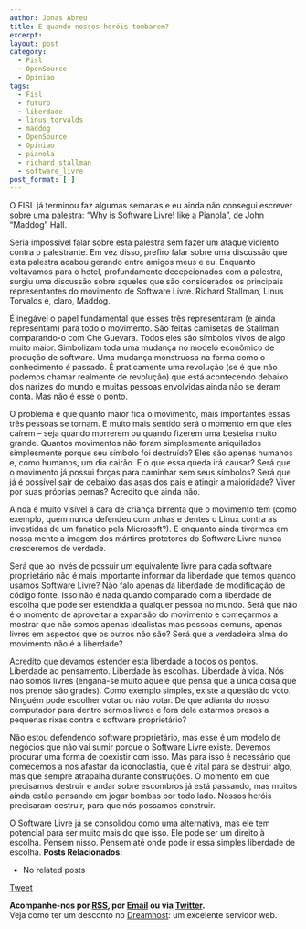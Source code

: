 ```yaml
---
author: Jonas Abreu
title: E quando nossos heróis tombarem?
excerpt:
layout: post
category:
  - Fisl
  - OpenSource
  - Opiniao
tags:
  - Fisl
  - futuro
  - liberdade
  - linus_torvalds
  - maddog
  - OpenSource
  - Opiniao
  - pianola
  - richard_stallman
  - software_livre
post_format: [ ]
---
```

O FISL já terminou faz algumas semanas e eu ainda não consegui escrever sobre uma palestra: “Why is Software Livre! like a Pianola”, de John “Maddog” Hall.

Seria impossível falar sobre esta palestra sem fazer um ataque violento contra o palestrante. Em vez disso, prefiro falar sobre uma discussão que esta palestra acabou gerando entre amigos meus e eu. Enquanto voltávamos para o hotel, profundamente decepcionados com a palestra, surgiu uma discussão sobre aqueles que são considerados os principais representantes do movimento de Software Livre. Richard Stallman, Linus Torvalds e, claro, Maddog.

É inegável o papel fundamental que esses três representaram (e ainda representam) para todo o movimento. São feitas camisetas de Stallman comparando-o com Che Guevara. Todos eles são símbolos vivos de algo muito maior. Simbolizam toda uma mudança no modelo econômico de produção de software. Uma mudança monstruosa na forma como o conhecimento é passado. É praticamente uma revolução (se é que não podemos chamar realmente de revolução) que está acontecendo debaixo dos narizes do mundo e muitas pessoas envolvidas ainda não se deram conta. Mas não é esse o ponto.

O problema é que quanto maior fica o movimento, mais importantes essas três pessoas se tornam. E muito mais sentido será o momento em que eles caírem – seja quando morrerem ou quando fizerem uma besteira muito grande. Quantos movimentos não foram simplesmente aniquilados simplesmente porque seu símbolo foi destruído? Eles são apenas humanos e, como humanos, um dia cairão. E o que essa queda irá causar? Será que o movimento já possui forças para caminhar sem seus símbolos? Será que já é possível sair de debaixo das asas dos pais e atingir a maioridade? Viver por suas próprias pernas? Acredito que ainda não.

Ainda é muito visível a cara de criança birrenta que o movimento tem (como exemplo, quem nunca defendeu com unhas e dentes o Linux contra as investidas de um fanático pela Microsoft?). E enquanto ainda tivermos em nossa mente a imagem dos mártires protetores do Software Livre nunca cresceremos de verdade.

Será que ao invés de possuir um equivalente livre para cada software proprietário não é mais importante informar da liberdade que temos quando usamos Software Livre? Não falo apenas da liberdade de modificação de código fonte. Isso não é nada quando comparado com a liberdade de escolha que pode ser estendida a qualquer pessoa no mundo. Será que não é o momento de aproveitar a expansão do movimento e começarmos a mostrar que não somos apenas idealistas mas pessoas comuns, apenas livres em aspectos que os outros não são? Será que a verdadeira alma do movimento não é a liberdade?

Acredito que devamos estender esta liberdade a todos os pontos. Liberdade ao pensamento. Liberdade às escolhas. Liberdade à vida. Nós não somos livres (engana-se muito aquele que pensa que a única coisa que nos prende são grades). Como exemplo simples, existe a questão do voto. Ninguém pode escolher votar ou não votar. De que adianta do nosso computador para dentro sermos livres e fora dele estarmos presos a pequenas rixas contra o software proprietário?

Não estou defendendo software proprietário, mas esse é um modelo de negócios que não vai sumir porque o Software Livre existe. Devemos procurar uma forma de coexistir com isso. Mas para isso é necessário que comecemos a nos afastar da iconoclastia, que é vital para se destruir algo, mas que sempre atrapalha durante construções. O momento em que precisamos destruir e andar sobre escombros já está passando, mas muitos ainda estão pensando em jogar bombas por todo lado. Nossos heróis precisaram destruir, para que nós possamos construir.

O Software Livre já se consolidou como uma alternativa, mas ele tem potencial para ser muito mais do que isso. Ele pode ser um direito à escolha. Pensem nisso. Pensem até onde pode ir essa simples liberdade de escolha. 
**Posts Relacionados:** 
*   No related posts



[Tweet][1] 





**Acompanhe-nos por [ RSS][2], por [Email][3] ou via [Twitter][4].**  
Veja como ter um desconto no [Dreamhost][5]: um excelente servidor web.

 [1]: https://twitter.com/share
 [2]: http://feeds.feedburner.com/VidaGeek
 [3]: http://feedburner.google.com/fb/a/mailverify?uri=VidaGeek&loc=pt_BR
 [4]: http://twitter.com/blogvidageek
 [5]: http://vidageek.net/dreamhost/
